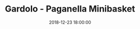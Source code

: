 ---
title: Gardolo - Paganella Minibasket
date: 2018-12-23 18:00:00
squadra-a: Paganella Minibasket
punteggio-a: 
squadra-b: Bc Gardolo
punteggio-b: 
partite/squadra: esordienti-18-19
luogo: Centro Sportivo Trento Nord
categoria: esordienti
---